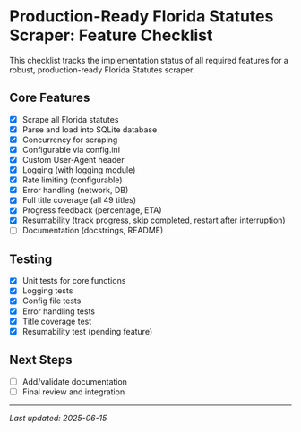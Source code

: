 # Production-Ready Florida Statutes Scraper: Feature Checklist

This checklist tracks the implementation status of all required features for a robust, production-ready Florida Statutes scraper.

## Core Features
- [x] Scrape all Florida statutes
- [x] Parse and load into SQLite database
- [x] Concurrency for scraping
- [x] Configurable via config.ini
- [x] Custom User-Agent header
- [x] Logging (with logging module)
- [x] Rate limiting (configurable)
- [x] Error handling (network, DB)
- [x] Full title coverage (all 49 titles)
- [x] Progress feedback (percentage, ETA)
- [x] Resumability (track progress, skip completed, restart after interruption)
- [ ] Documentation (docstrings, README)

## Testing
- [x] Unit tests for core functions
- [x] Logging tests
- [x] Config file tests
- [x] Error handling tests
- [x] Title coverage test
- [x] Resumability test (pending feature)

## Next Steps
- [ ] Add/validate documentation
- [ ] Final review and integration

---
_Last updated: 2025-06-15_
